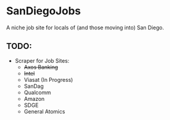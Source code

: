 # SanDiegoJobs
A niche job site for locals of (and those moving into) San Diego.

## TODO:
* Scraper for Job Sites:
    * ~~Axos Banking~~
    * ~~Intel~~
    * Viasat (In Progress)
    * SanDag
    * Qualcomm
    * Amazon
    * SDGE
    * General Atomics
